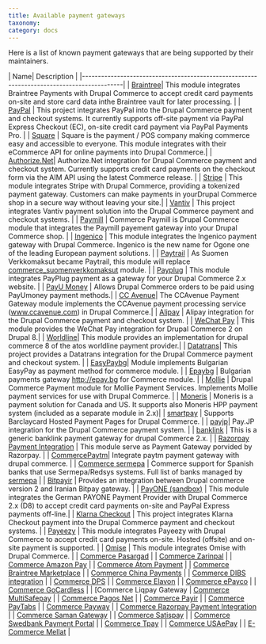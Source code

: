 ```yaml
---
title: Available payment gateways
taxonomy:
category: docs
---
```


Here is a list of known payment gateways that are being supported by their maintainers.

| Name| Description |
|-------------------------------------------------------------------------------------------|
| [Braintree]| This module integrates Braintree Payments with Drupal Commerce to accept credit card payments on-site and store card data inthe Braintree vault for later processing. |
| [PayPal]   | This project integrates PayPal into the Drupal Commerce payment and checkout systems. It currently supports off-site payment via PayPal Express Checkout (EC),  on-site credit card payment via PayPal Payments Pro. |
| [Square]   | Square is the payment / POS company making commerce easy and accessible to everyone. This module integrates with their eCommerce API for online payments into Drupal Commerce.|
| [Authorize.Net]| Authorize.Net integration for Drupal Commerce payment and checkout system. Currently supports credit card payments on the checkout form via the AIM API using the latest Commerce release.  |
| [Stripe]   | This module integrates Stripe with Drupal Commerce, providing a tokenized payment gateway. Customers can make payments in yourDrupal Commerce shop in a secure way without leaving your site.|
| [Vantiv]   | This project integrates Vantiv payment solution into the Drupal Commerce payment and checkout systems. |
| [Paymill]  | Commerce Paymill is Drupal Commerce module that integrates the Paymill payement gateway into your Drupal Commerce shop. | 
| [Ingenico] | This module integrates the Ingenico payment gateway with Drupal Commerce. Ingenico is the new name for Ogone one of the leading European payment solutions.  |
| [Paytrail] | As Suomen Verkkomaksut became Paytrail, this module will replace [commerce_suomenverkkomaksut] module.   |
| [Payplug]  | This module integrates PayPlug payment as a gateway for your Drupal Commerce 2.x website. |
| [PayU Money]   | Allows Drupal Commerce orders to be paid using PayUmoney payment methods.|
| [CC Avenue]| The CCAvenue Payment Gateway module implements the CCAvenue payment processing service (www.ccavenue.com) in Drupal Commerce.|
| [Alipay]   | Alipay integration for the Drupal Commerce payment and checkout system.  |
| [WeChat Pay]   | This module provides the WeChat Pay integration  for Drupal Commerce 2 on Drupal 8.|
| [Worldline]| This module provides an implementation for drupal commerce 8 of the atos worldline payment provider.|
| [Datatrans]| This project provides a Datatrans integration for the Drupal Commerce payment and checkout system.  |
| [EasyPaybg]| Module implements Bulgarian EasyPay as payment method for commerce module.  |
| [Epaybg]   | Bulgarian payments gateway http://epay.bg for Commerce module.  |
| [Mollie]   | Drupal Commerce Payment module for Mollie Payment Services. Implements Mollie payment services for use with Drupal Commerce. |
| [Moneris]  | Moneris is a payment solution for Canada and US. It supports also Moneris HPP payment system (included as a separate module in 2.x)|
| [smartpay] | Supports Barclaycard Hosted Payment Pages for Drupal Commerce. |
| [payjp]| Pay.JP integration for the Drupal Commerce payment system.   |
| [banklink] | This is a generic banklink payment gateway for drupal Commerce 2.x. |
| [Razorpay Payment Integration] | This module serve as Payment Gateway porvided by Razorpay. |
| [CommercePaytm]| Integrate paytm payment gateway with drupal commerce. |
| [Commerce sermepa] | Commerce support for Spanish banks that use Sermepa/Redsys systems. Full list of banks managed by [sermepa] |
| [Bitpayir] | Provides an integration between Drupal commerce version 2 and Iranian Bitpay gateway. |
| [PayONE (sandbox)] | This module integrates the German PAYONE Payment Provider with Drupal Commerce 2.x (D8) to accept credit card payments on-site and PayPal Express payments off-line.|
| [Klarna Checkout]  | This project integrates Klarna Checkout payment into the Drupal Commerce payment and checkout systems. |
| [Payeezy]  | This module integrates Payeezy with Drupal Commerce to accept credit card payments on-site. Hosted (offsite) and on-site payment is supported. |
| [Omise]  | This module integrates Omise with Drupal Commerce. |
|  [Commerce  Pasargad]  	 |
|  [Commerce  Zarinpal]  	 |
|  [Commerce Amazon Pay] 	 |
|  [Commerce Atom Payment]   |
|  [Commerce Braintree Marketplace]   |
|  [Commerce China Payments] |
|  [Commerce DIBS integration]   |
|  [Commerce DPS]  			 |
|  [Commerce Elavon]		 |
|  [Commerce ePayco]		|
|  [Commerce GoCardless]   	|
|  [Commerce Liqpay Gateway
|  [Commerce MultiSafepay]   |
|  [Commerce Pagos Net]   	|
|  [Commerce Payir]   		|
|  [Commerce PayTabs]   	|
|  [Commerce Payway]   		|
|  [Commerce Razorpay Payment Integration]   |
|  [Commerce Saman Gateway] |
|  [Commerce Satispay]   	|
|  [Commerce Swedbank Payment Portal]   |
|  [Commerce Tpay]   		|
|  [Commerce USAePay]   	|
|  [E-Commerce Mellat]   	|




[Braintree]: https://www.drupal.org/project/commerce_braintree
[PayPal]: https://www.drupal.org/project/commerce_paypal
[Stripe]: https://www.drupal.org/project/commerce_stripe
[Authorize.Net]: https://www.drupal.org/project/commerce_authnet
[Vantiv]: https://www.drupal.org/project/commerce_vantiv
[Square]: https://www.drupal.org/project/commerce_square
[Paymill]: https://www.drupal.org/project/commerce_paymill
[Ingenico]: https://www.drupal.org/project/commerce_ingenico
[Paytrail]: https://www.drupal.org/project/commerce_paytrail
[Payplug]: https://www.drupal.org/project/commerce_payplug
[PayU Money]: https://www.drupal.org/project/commerce_payumoney
[CC Avenue]: https://www.drupal.org/project/commerce_ccavenue
[Alipay]: https://www.drupal.org/project/commerce_alipay
[WeChat Pay]: https://www.drupal.org/project/commerce_wechat_pay
[Worldline]: https://www.drupal.org/project/commerce_worldline
[Datatrans]: https://www.drupal.org/project/commerce_datatrans
[EasyPaybg]: https://www.drupal.org/project/commerce_easyPaybg
[Epaybg]: https://www.drupal.org/project/commerce_epaybg
[Mollie]: https://www.drupal.org/project/commerce_mollie
[Moneris]: https://www.drupal.org/project/commerce_moneris
[smartpay]: https://www.drupal.org/project/commerce_smartpay
[payjp]: https://www.drupal.org/project/commerce_payjp
[banklink]: https://www.drupal.org/project/commerce_banklink
[Razorpay Payment Integration]: https://www.drupal.org/project/commerce_razorpay
[CommercePaytm]: https://www.drupal.org/project/commercepaytm
[Commerce sermepa]: https://www.drupal.org/project/commerce_sermepa
[Bitpayir]: https://www.drupal.org/project/commerce_bitpayir
[PayONE (sandbox)]: https://www.drupal.org/sandbox/mitrpaka/2849906
[Klarna Checkout]: https://www.drupal.org/project/commerce_klarna_checkout
[commerce_suomenverkkomaksut]: https://drupal.org/project/commerce_suomenverkkomaksut
[sermepa]: www.redsys.es/wps/portal/redsys/publica/acercade/nuestrosSocios
[Payeezy]: https://www.drupal.org/project/commerce_payeezy
[Omise]: https://www.drupal.org/project/commerce_omise

[Commerce  Pasargad]: https://www.drupal.org/project/commerce_pasargad
[Commerce  Zarinpal]: https://www.drupal.org/project/commerce_zarinpal
[Commerce Amazon Pay]: https://www.drupal.org/project/commerce_amazon_lpa
[Commerce Atom Payment]: https://www.drupal.org/project/commerce_atom_payment
[Commerce Braintree Marketplace]: https://www.drupal.org/project/commerce_braintree_marketplace
[Commerce China Payments]: https://www.drupal.org/project/commerce_cnpay
[Commerce DIBS integration]: https://www.drupal.org/project/commerce_dibs
[Commerce DPS]: https://www.drupal.org/project/commerce_dps
[Commerce Elavon]: https://www.drupal.org/project/commerce_elavon
[Commerce ePayco]: https://www.drupal.org/project/commerce_epayco
[Commerce GoCardless]: https://www.drupal.org/project/commerce_gocardless
[Commerce Liqpay Gateway]: https://www.drupal.org/project/commerce_liqpay_gateway
[Commerce MultiSafepay]: https://www.drupal.org/project/commerce_multisafepay
[Commerce Pagos Net]: https://www.drupal.org/project/commerce_pagos_net
[Commerce Payir]: https://www.drupal.org/project/commerce_payir
[Commerce PayTabs]: https://www.drupal.org/project/commerce_paytabs
[Commerce Payway]: https://www.drupal.org/project/commerce_payway
[Commerce Razorpay Payment Integration]: https://www.drupal.org/project/commerce_razorpay
[Commerce Saman Gateway]: https://www.drupal.org/project/ms_commerce_saman
[Commerce Satispay]: https://www.drupal.org/project/commerce_satispay
[Commerce Swedbank Payment Portal]: https://www.drupal.org/project/commerce_payment_spp
[Commerce Tpay]: https://www.drupal.org/project/commerce_tpay
[Commerce USAePay]: https://www.drupal.org/project/commerce_usaepay
[E-Commerce Mellat]: https://www.drupal.org/project/mellat_gateway